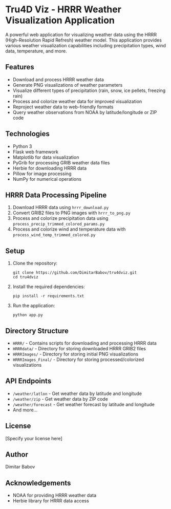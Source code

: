 # Tru4D Viz - HRRR Weather Visualization Application

A powerful web application for visualizing weather data using the HRRR (High-Resolution Rapid Refresh) weather model. This application provides various weather visualization capabilities including precipitation types, wind data, temperature, and more.

## Features

- Download and process HRRR weather data
- Generate PNG visualizations of weather parameters
- Visualize different types of precipitation (rain, snow, ice pellets, freezing rain)
- Process and colorize weather data for improved visualization
- Reproject weather data to web-friendly formats
- Query weather observations from NOAA by latitude/longitude or ZIP code

## Technologies

- Python 3
- Flask web framework
- Matplotlib for data visualization
- PyGrib for processing GRIB weather data files
- Herbie for downloading HRRR data
- Pillow for image processing
- NumPy for numerical operations

## HRRR Data Processing Pipeline

1. Download HRRR data using `hrrr_download.py`
2. Convert GRIB2 files to PNG images with `hrrr_to_png.py`
3. Process and colorize precipitation data using `process_precip_trimmed_colored_params.py`
4. Process and colorize wind and temperature data with `process_wind_temp_trimmed_colored.py`

## Setup

1. Clone the repository:
   ```
   git clone https://github.com/DimitarBabov/tru4dviz.git
   cd tru4dviz
   ```

2. Install the required dependencies:
   ```
   pip install -r requirements.txt
   ```

3. Run the application:
   ```
   python app.py
   ```

## Directory Structure

- `HRRR/` - Contains scripts for downloading and processing HRRR data
- `HRRRdata/` - Directory for storing downloaded HRRR GRIB2 files
- `HRRRImages/` - Directory for storing initial PNG visualizations
- `HRRRImages_Final/` - Directory for storing processed/colorized visualizations

## API Endpoints

- `/weather/latlon` - Get weather data by latitude and longitude
- `/weather/zip` - Get weather data by ZIP code
- `/weather/forecast` - Get weather forecast by latitude and longitude
- And more...

## License

[Specify your license here]

## Author

Dimitar Babov

## Acknowledgements

- NOAA for providing HRRR weather data
- Herbie library for HRRR data access 